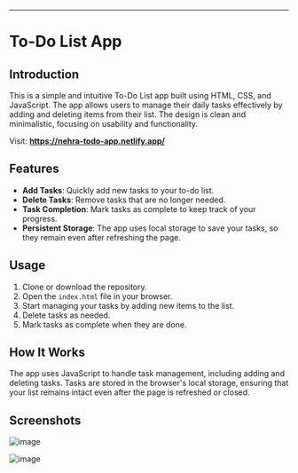 ---

# To-Do List App

## Introduction

This is a simple and intuitive To-Do List app built using HTML, CSS, and JavaScript. The app allows users to manage their daily tasks effectively by adding and deleting items from their list. The design is clean and minimalistic, focusing on usability and functionality.

Visit: **https://nehra-todo-app.netlify.app/**

## Features

- **Add Tasks**: Quickly add new tasks to your to-do list.
- **Delete Tasks**: Remove tasks that are no longer needed.
- **Task Completion**: Mark tasks as complete to keep track of your progress.
- **Persistent Storage**: The app uses local storage to save your tasks, so they remain even after refreshing the page.

## Usage

1. Clone or download the repository.
2. Open the `index.html` file in your browser.
3. Start managing your tasks by adding new items to the list.
4. Delete tasks as needed.
5. Mark tasks as complete when they are done.

## How It Works

The app uses JavaScript to handle task management, including adding and deleting tasks. Tasks are stored in the browser's local storage, ensuring that your list remains intact even after the page is refreshed or closed.
## Screenshots
![image](https://github.com/user-attachments/assets/00370bd7-a084-4ab5-935a-8be8608c6a4c)

![image](https://github.com/user-attachments/assets/2a0c8242-b747-48c9-8ca1-fa2b3c998a07)


